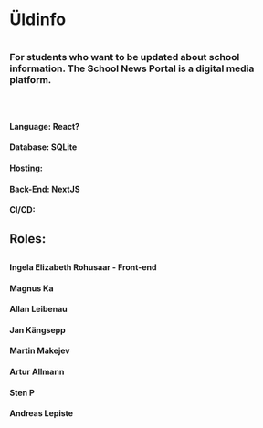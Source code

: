 <h1>Üldinfo<h1> 
<h3>For students who want to be updated about school information. The School News Portal is a digital media platform. <h3>
<br>
<h4>Language: React?<h4>
<h4>Database: SQLite <h4>
<h4>Hosting: <h4>
<h4>Back-End: NextJS <h4>
<h4>CI/CD: <h4>
<h2>Roles:<h2>
<h4>Ingela Elizabeth Rohusaar - Front-end<h4>
<h4>Magnus Ka<h4> 
<h4>Allan Leibenau<h4> 
<h4>Jan Kängsepp<h4> 
<h4>Martin Makejev<h4> 
<h4>Artur Allmann<h4> 
<h4>Sten P<h4> 
<h4>Andreas Lepiste<h4> 
